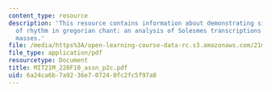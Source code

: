 ```yaml
---
content_type: resource
description: 'This resource contains information about demonstrating significance
  of rhythm in gregorian chant: an analysis of Solesmes transcriptions of the Christmas
  masses.'
file: /media/https%3A/open-learning-course-data-rc.s3.amazonaws.com/21m-220-early-music-fall-2010/6a24ca6b7a9236e707240fc2fc5f97a8_MIT21M_220F10_assn_p2c.pdf
file_type: application/pdf
resourcetype: Document
title: MIT21M_220F10_assn_p2c.pdf
uid: 6a24ca6b-7a92-36e7-0724-0fc2fc5f97a8
---
```

